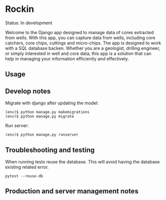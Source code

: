 # Rockin
Status: In development

Welcome to the Django app designed to manage data of cores extracted from wells. With this app, you can capture data from wells, including core catchers, core chips, cuttings and micro-chips. The app is designed to work with a SQL database backen. Whether you are a geologist, drilling engineer, or simply interested in well and core data, this app is a solution that can help in managing your information efficiently and effectively.

## Usage


## Develop notes
Migrate with django after updating the model:
```
(env)$ python manage.py makemigrations
(env)$ python manage.py migrate
```

Run server:
```
(env)$ python manage.py runserver
```

## Troubleshooting and testing
When running tests reuse the database. This will avoid having the database existing related error.
```
pytest --reuse-db
```

## Production and server management notes

